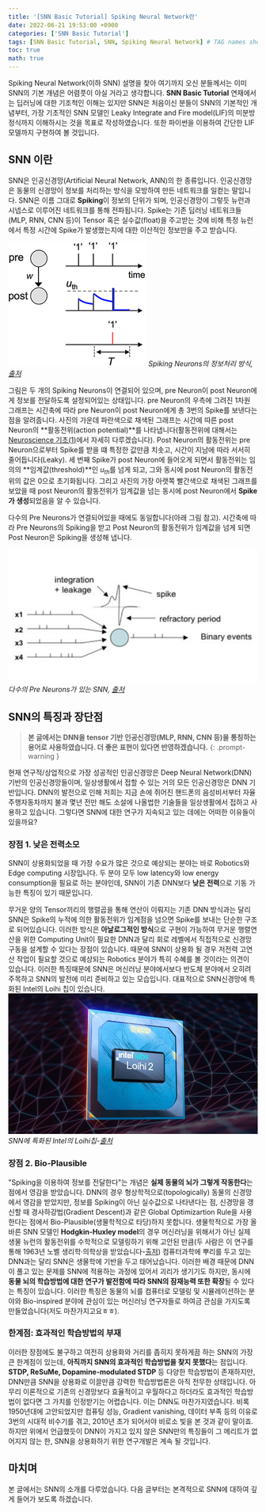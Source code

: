 ```yaml
---
title: '[SNN Basic Tutorial] Spiking Neural Network란'
date: 2022-06-21 19:53:00 +0900
categories: ['SNN Basic Tutorial']
tags: [SNN Basic Tutorial, SNN, Spiking Neural Network] # TAG names should always be lowercase
toc: true
math: true
---
```



Spiking Neural Network(이하 SNN) 설명을 찾아 여기까지 오신 분들께서는 이미 SNN의 기본 개념은 어렴풋이 아실 거라고 생각합니다. **SNN Basic Tutorial** 연재에서는 딥러닝에 대한 기조척인 이해는 있지만 SNN은 처음이신 분들이 SNN의 기본적인 개념부터, 가장 기초적인 SNN 모델인 Leaky Integrate and Fire model(LIF)의 미분방정식까지 이해하시는 것을 목표로 작성하였습니다. 또한 파이썬을 이용하여 간단한 LIF 모델까지 구현하여 볼 것입니다.

## **SNN 이란**

SNN은 인공신경망(Artificial Neural Network, ANN)의 한 종류입니다. 인공신경망은 동물의 신경망이 정보를 처리하는 방식을 모방하여 만든 네트워크를 일컫는 말입니다. SNN은 이름 그대로 **Spiking**이 정보의 단위가 되며, 인공신경망이 그렇듯 뉴런과 시넵스로 이루어진 네트워크를 통해 전파됩니다. Spike는 기존 딥러닝 네트워크들(MLP, RNN, CNN 등)이 Tensor 혹은 실수값(float)을 주고받는 것에 비해 특정 뉴런에서 특정 시간에 Spike가 발생했는지에 대한 이산적인 정보만을 주고 받습니다.

![Spiking Neurons의 정보처리 방식](/assets/img/post/showOpenGraphArticleImage.jpg)
_Spiking Neurons의 정보처리 방식, [출저](https://aip.scitation.org/doi/abs/10.1063/1.5042243)_

그림은 두 개의 Spiking Neurons이 연결되어 있으며, pre Neuron이 post Neuron에게 정보를 전달하도록 설정되어있는 상태입니다. pre Neuron의 우측에 그려진 1차원 그래프는 시간축에 따라 pre Neuron이 post Neuron에게 총 3번의 Spike를 보낸다는 점을 알려줍니다. 사진의 가운데 파란색으로 채색된 그래프는 시간에 따른 post Neuron의 **활동전위(action potential)**를 나타냅니다(활동전위에 대해서는 [Neuroscience 기초(1)]()에서 자세히 다루겠습니다). Post Neuron의 활동전위는 pre Neuron으로부터 Spike를 받을 떄 특정한 값만큼 치솟고, 시간이 지남에 따라 서서히 줄어듭니다(Leaky). 세 번째 Spike가 post Neuron에 들어오게 되면서 활동전위는 임의의 **임계값(threshold)**인 $u_{th}$를 넘게 되고, 그와 동시에 post Neuron의 활동전위의 값은 0으로 초기화됩니다. 그리고 사진의 가장 아랫쪽 빨간색으로 채색된 그래프를 보았을 때 post Neuron의 활동전위가 임계값을 넘는 동시에 post Neuron에서 **Spike가 생성**되었음을 알 수 있습니다.

다수의 Pre Neurons가 연결되어있을 때에도 동일합니다(아래 그림 참고). 시간축에 따라 Pre Neurons의 Spiking을 받고 Post Neuron의 활동전위가 임계값을 넘게 되면 Post Neuron은 Spiking을 생성해 냅니다. 

![다수의 Pre Neurons가 있는 SNN](/assets/img/post/spikingneural630-810x435-c-default.jpg)
_다수의 Pre Neurons가 있는 SNN, [출저](https://www.eenewseurope.com/en/eta-adds-spiking-neural-network-support-to-mcu/)_


## **SNN의 특징과 장단점**

> **본 글에서는 DNN을 tensor 기반 인공신경망(MLP, RNN, CNN 등)을 통칭하는 용어로 사용하였습니다. 더 좋은 표현이 있다면 반영하겠습니다.**
{: .prompt-warning }

현재 연구적/상업적으로 가장 성공적인 인공신경망은 Deep Neural Network(DNN)기반의 인공신경망들이며, 일상생활에서 접할 수 있는 거의 모든 인공신경망은 DNN 기반입니다. DNN의 발전으로 인해 저희는 지금 손에 쥐어진 핸드폰의 음성비서부터 자율주행자동차까지 불과 몇년 전만 해도 소설에 나올법한 기술들을 일상생활에서 접하고 사용하고 있습니다. 그렇다면 SNN에 대한 연구가 지속되고 있는 데에는 어떠한 이유들이 있을까요?

### **장점 1. 낮은 전력소모**
SNN이 상용화되었을 때 가장 수요가 많은 것으로 예상되는 분야는 바로 Robotics와 Edge computing 시장입니다. 두 분야 모두 low latency와 low energy consumption을 필요로 하는 분야인데, SNN이 기존 DNN보다 **낮은 전력**으로 기동 가능한 특징이 있기 때문입니다. 

무거운 양의 Tensor끼리의 행렬곱을 통해 연산이 이뤄지는 기존 DNN 방식과는 달리 SNN은 Spike의 누적에 의한 활동전위가 임계점을 넘으면 Spike를 보내는 단순한 구조로 되어있습니다. 이러한 방식은 **아날로그적인 방식**으로 구현이 가능하여 무거운 행렬연산을 위한 Computing Unit이 필요한 DNN과 달리 회로 레벨에서 직접적으로 신경망 구동을 설계할 수 있다는 장점이 있습니다. 때문에 SNN이 상용화 될 경우 저전력 고연산 작업이 필요할 것으로 예상되는 Robotics 분야가 특히 수혜를 볼 것이라는 의견이 있습니다. 이러한 특징때문에 SNN은 머신러닝 분야에서보다 반도체 분야에서 오히려 주목하고 SNN의 발전에 미리 준비하고 있는 모습입니다. 대표적으로 SNN신경망에 특화된 Intel의 Loihi 칩이 있습니다.
![Intel의 Loihi칩](/assets/img/post/intel-loihi-2-1-16x9.jpg)
_SNN에 특화된 Intel의 Loihi칩-[출처](https://www.intel.com/content/www/us/en/newsroom/news/intel-unveils-neuromorphic-loihi-2-lava-software.html)_


### **장점 2. Bio-Plausible**
"Spiking을 이용하여 정보를 전달한다"는 개념은 **실제 동물의 뇌가 그렇게 작동한다**는 점에서 영감을 받았습니다. DNN의
경우 형상학적으로(topologically) 동물의 신경망에서 영감을 받았지만, 정보를 Spiking이 아닌 실수값으로 나타낸다는 점, 신경망을 갱신할 때 경사하강법(Gradient Descent)과 같은 Global Optimizartion Rule을 사용한다는 점에서 Bio-Plausible(생물학적으로 타당)하지 못합니다. 생물학적으로 가장 올바른 SNN 모델인 **Hodgkin-Huxley model**의 경우 머신러닝을 위해서가 아닌 실제 생물 뉴런의 활동전위를 수학적으로 모델링하기 위해 고안된 만큼(두 사람은 이 연구를 통해 1963년 노벨 생리학·의학상을 받았습니다-[출저](https://ko.wikipedia.org/wiki/%EB%85%B8%EB%B2%A8_%EC%83%9D%EB%A6%AC%ED%95%99%C2%B7%EC%9D%98%ED%95%99%EC%83%81))  컴퓨터과학에 뿌리를 두고 있는 DNN과는 달리 SNN은 생물학에 기반을 두고 태어났습니다. 이러한 배경 때문에 DNN이 풀고 있는 문제를 SNN에 적용하는 과정에 있어서 괴리가 생기기도 하지만, 동시에 **동물 뇌의 학습방법에 대한 연구가 발전함에 따라 SNN의 잠재능력 또한 확장**될 수 있다는 특징이 있습니다. 이러한 특징은 동물의 뇌를 컴퓨터로 모델링 및 시뮬레이션하는 분야와  Bio-inspired 분야에 관심이 있는 머신러닝 연구자들로 하여금 관심을 가지도록 만들었습니다(저도 마찬가지고요ㅎㅎ).

### **한계점: 효과적인 학습방법의 부재**
이러한 장점에도 불구하고 여전히 상용화와 거리를 좁히지 못하게끔 하는 SNN의 가장 큰 한계점이 있는데, **아직까지 SNN의 효과적인 학습방법을 찾지 못했다**는 점입니다. **STDP, ReSuMe, Dopamine-modulated STDP** 등 다양한 학습방법이 존재하지만, DNN만큼 SNN을 상용화로 이끌만큼 강력한 학습방법론은 아직 전무한 상태입니다. 아무리 이론적으로 기존의 신경망보다 효율적이고 우월하다고 하더라도 효과적인 학습방법이 없다면 그 가치를 인정받기는 어렵습니다. 이는 DNN도 마찬가지였습니다. 비록  1950년대에 고안되었지만 컴퓨팅 성능, Gradient vanishing, 데이터 부족 등의 이유로 3번의 시대적 비수기를 겪고, 2010년 초가 되어서야 비로소 빛을 본 것과 같이 말이죠. 하지만 위에서 언급했듯이 DNN이 가지고 있지 않은 SNN만의 특징들이 그 메리트가 없어지지 않는 한, SNN을 상용화하기 위한 연구개발은 계속 될 것입니다.

## **마치며**

본 글에서는 SNN의 소개를 다루었습니다. 다음 글부터는 본격적으로 SNN에 대하여 깊게 들어가 보도록 하겠습니다. 